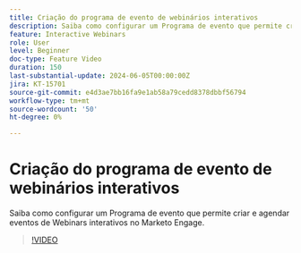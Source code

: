 ```yaml
---
title: Criação do programa de evento de webinários interativos
description: Saiba como configurar um Programa de evento que permite criar e agendar eventos de Webinars interativos no Marketo Engage.
feature: Interactive Webinars
role: User
level: Beginner
doc-type: Feature Video
duration: 150
last-substantial-update: 2024-06-05T00:00:00Z
jira: KT-15701
source-git-commit: e4d3ae7bb16fa9e1ab58a79cedd8378dbbf56794
workflow-type: tm+mt
source-wordcount: '50'
ht-degree: 0%

---
```



# Criação do programa de evento de webinários interativos

Saiba como configurar um Programa de evento que permite criar e agendar eventos de Webinars interativos no Marketo Engage.

>[!VIDEO](https://video.tv.adobe.com/v/3429639/?learn=on)
